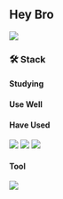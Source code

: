 ## Hey Bro

<img src="https://github-readme-stats.vercel.app/api?username=bbabbungtting&show_icons=true&theme=gotham">

### 🛠 Stack
#### Studying


#### Use Well

#### Have Used
<img src="https://img.shields.io/badge/html-E34F26?style=flat-square&logo=html5&logoColor=white"/> <img src="https://img.shields.io/badge/Javascript-F7DF1E?style=flat-square&logo=javascript&logoColor=white"/> <img src="https://img.shields.io/badge/css-1572B6?style=flat-square&logo=css3&logoColor=white"/>

#### Tool
<img src="https://img.shields.io/badge/github-181717?style=flat-square&logo=github&logoColor=white"/>

<!--
**bbabbungtting/bbabbungtting** is a ✨ _special_ ✨ repository because its `README.md` (this file) appears on your GitHub profile.

Here are some ideas to get you started:

- 🔭 I’m currently working on ...
- 🌱 I’m currently learning ...
- 👯 I’m looking to collaborate on ...
- 🤔 I’m looking for help with ...
- 💬 Ask me about ...
- 📫 How to reach me: ...
- 😄 Pronouns: ...
- ⚡ Fun fact: ...
-->
